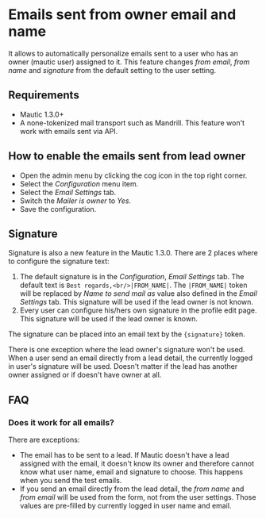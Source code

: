 # Emails sent from owner email and name

It allows to automatically personalize emails sent to a user who has an owner (mautic user) assigned to it. This feature changes *from email*, *from name* and *signature* from the default setting to the user setting.

## Requirements

- Mautic 1.3.0+
- A none-tokenized mail transport such as Mandrill. This feature won't work with emails sent via API.

## How to enable the emails sent from lead owner

- Open the admin menu by clicking the cog icon in the top right corner.
- Select the *Configuration* menu item.
- Select the *Email Settings* tab.
- Switch the *Mailer is owner* to *Yes*.
- Save the configuration.

## Signature

Signature is also a new feature in the Mautic 1.3.0. There are 2 places where to configure the signature text:

1. The default signature is in the *Configuration*, *Email Settings* tab. The default text is `Best regards,<br/>|FROM_NAME|`. The `|FROM_NAME|` token will be replaced by *Name to send mail as* value also defined in the *Email Settings* tab. This signature will be used if the lead owner is not known.
2. Every user can configure his/hers own signature in the profile edit page. This signature will be used if the lead owner is known.

The signature can be placed into an email text by the `{signature}` token.

There is one exception where the lead owner's signature won't be used. When a user send an email directly from a lead detail, the currently logged in user's signature will be used. Doesn't matter if the lead has another owner assigned or if doesn't have owner at all.

## FAQ

### Does it work for all emails?

There are exceptions:
- The email has to be sent to a lead. If Mautic doesn't have a lead assigned with the email, it doesn't know its owner and therefore cannot know what user name, email and signature to choose. This happens when you send the test emails.
- If you send an email directly from the lead detail, the *from name* and *from email* will be used from the form, not from the user settings. Those values are pre-filled by currently logged in user name and email. 

